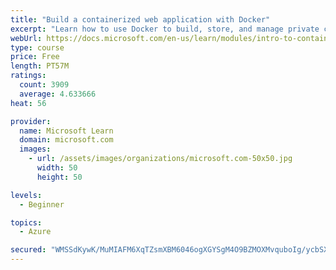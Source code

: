 ```yaml
---
title: "Build a containerized web application with Docker"
excerpt: "Learn how to use Docker to build, store, and manage private container images with the Azure Container Registry."
webUrl: https://docs.microsoft.com/en-us/learn/modules/intro-to-containers/
type: course
price: Free
length: PT57M
ratings:
  count: 3909
  average: 4.633666
heat: 56

provider:
  name: Microsoft Learn
  domain: microsoft.com
  images:
    - url: /assets/images/organizations/microsoft.com-50x50.jpg
      width: 50
      height: 50

levels:
  - Beginner

topics:
  - Azure

secured: "WMSSdKywK/MuMIAFM6XqTZsmXBM6046ogXGYSgM4O9BZMOXMvquboIg/ycbSX/yx0+eiExAMLMrph0aXhaQLouaHkRtuB8TmDnEoK09kyVtSNABC+Iu81AkS8JL6RJSN6POgtjFX5ovk3JyQWqz6vNyB5eNKcRkuCcztNKJuaRIDc9S7do/LAvUVXPF1RJtLmAfjlqPLHdGozw7BxCxSr8LjvurlK6XK+AZIs1ToR0WUrJqtgVVZdasoRHv8M12aV8ukfVxNeHAtuEI7Q7Hh2V8O33kuHvy2DJwkiNbhEV0f2IcB0lXl9BHBB4GoTp29PSYNbiDKJJ6JiQM+S4+RPukZZINicrdbG5MrJhsMIKTf2dwo+w1hJ+PlzTfzFZytQrTTy0K3OZYyJhnOnslzX+FGIDKChzfgMPXNGBV8Yvo=;H0I8xsbfk755tUrXtaNBsQ=="
---
```


